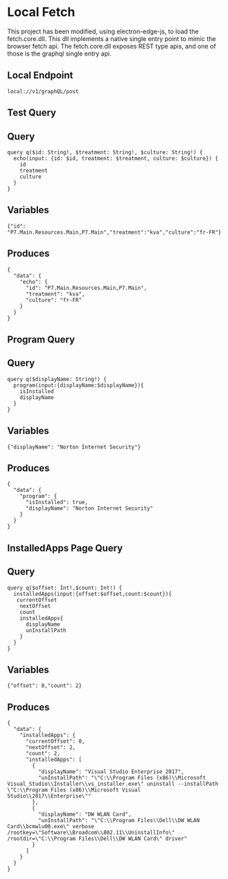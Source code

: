 # Local Fetch
This project has been modified, using electron-edge-js, to load the fetch.core.dll.  This dll implements a native single entry point to mimic the browser fetch api.  The fetch.core.dll exposes REST type apis, and one of those is the graphql single entry api.

## Local Endpoint
```
local://v1/graphQL/post
```
## Test Query
## Query 
```
query q($id: String!, $treatment: String!, $culture: String!) {
  echo(input: {id: $id, treatment: $treatment, culture: $culture}) {
    id
    treatment
    culture
  }
}
```
## Variables 
```
{"id": "P7.Main.Resources.Main,P7.Main","treatment":"kva","culture":"fr-FR"}
```
## Produces 
```
{
  "data": {
    "echo": {
      "id": "P7.Main.Resources.Main,P7.Main",
      "treatment": "kva",
      "culture": "fr-FR"
    }
  }
}
```
## Program Query  
## Query 
```
query q($displayName: String!) {
  program(input:{displayName:$displayName}){
    isInstalled
    displayName
  }
}
```
## Variables 
```
{"displayName": "Norton Internet Security"}
```
## Produces 
```
{
  "data": {
    "program": {
      "isInstalled": true,
      "displayName": "Norton Internet Security"
    }
  }
}
```
## InstalledApps Page Query  
## Query 
```
query q($offset: Int!,$count: Int!) {
  installedApps(input:{offset:$offset,count:$count}){
   currentOffset
    nextOffset
    count
    installedApps{
      displayName
      unInstallPath
    }
  }
}
```
## Variables 
```
{"offset": 0,"count": 2}
```
## Produces 
```
{
  "data": {
    "installedApps": {
      "currentOffset": 0,
      "nextOffset": 2,
      "count": 2,
      "installedApps": [
        {
          "displayName": "Visual Studio Enterprise 2017",
          "unInstallPath": "\"C:\\Program Files (x86)\\Microsoft Visual Studio\\Installer\\vs_installer.exe\" uninstall --installPath \"C:\\Program Files (x86)\\Microsoft Visual Studio\\2017\\Enterprise\""
        },
        {
          "displayName": "DW WLAN Card",
          "unInstallPath": "\"C:\\Program Files\\Dell\\DW WLAN Card\\bcmwlu00.exe\" verbose /rootkey=\"Software\\Broadcom\\802.11\\UninstallInfo\" /rootdir=\"C:\\Program Files\\Dell\\DW WLAN Card\" driver"
        }
      ]
    }
  }
}
```
